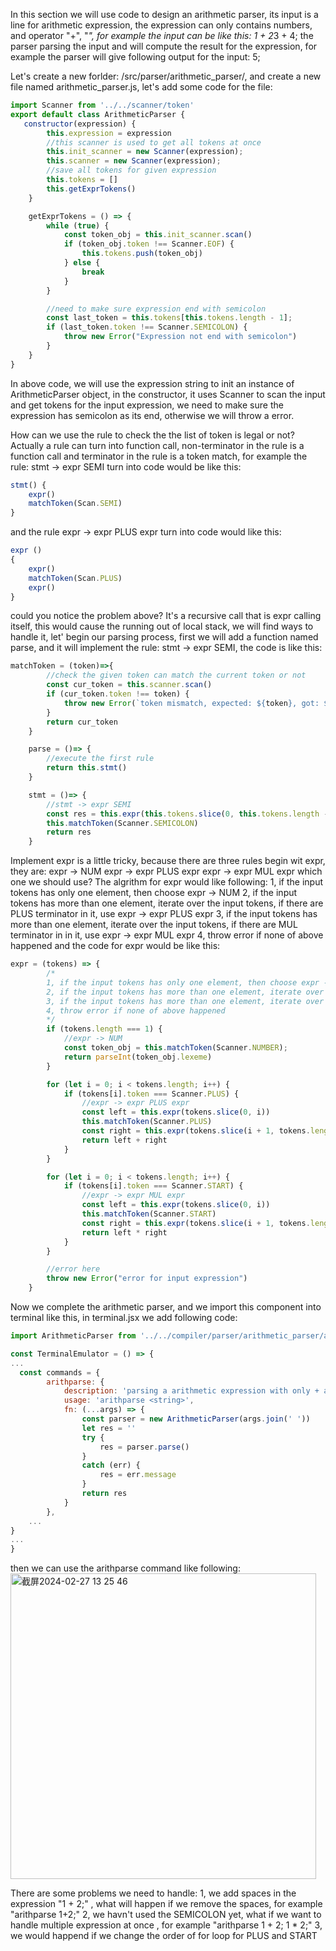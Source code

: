 In this section we will use code to design an arithmetic parser, its input is a line for arithmetic expression, the expression can only contains numbers, and operator "+", "*", for example the input can be like this:
1 + 2*3 + 4;
the parser parsing the input and will compute the result for the expression, for example the parser will give following output for the input:
5;

Let's create a new forlder: /src/parser/arithmetic_parser/, and create a new file named arithmetic_parser.js, let's add some code for the file:
```js
import Scanner from '../../scanner/token'
export default class ArithmeticParser {
   constructor(expression) {
        this.expression = expression
        //this scanner is used to get all tokens at once
        this.init_scanner = new Scanner(expression);
        this.scanner = new Scanner(expression);
        //save all tokens for given expression
        this.tokens = []
        this.getExprTokens()
    }

    getExprTokens = () => {
        while (true) {
            const token_obj = this.init_scanner.scan()
            if (token_obj.token !== Scanner.EOF) {
                this.tokens.push(token_obj)
            } else {
                break
            }
        }

        //need to make sure expression end with semicolon
        const last_token = this.tokens[this.tokens.length - 1];
        if (last_token.token !== Scanner.SEMICOLON) {
            throw new Error("Expression not end with semicolon")
        }
    }
}
```

In above code, we will use the expression string to init an instance of ArithmeticParser object, in the constructor, it uses Scanner to scan the input and get tokens for the input expression, we need to make sure the expression has semicolon as its end, otherwise we will throw a error.

How can we use the rule to check the the list of token is legal or not? Actually a rule can turn into function call, non-terminator in the rule is a function call and terminator in the rule is a token match, for example the rule:
stmt -> expr SEMI
turn into code would be like this:
```js
stmt() {
    expr()
    matchToken(Scan.SEMI)
}
```
and the rule expr -> expr PLUS expr turn into code would like this:
```js
expr ()
{
    expr()
    matchToken(Scan.PLUS)
    expr()
}
```
could you notice the problem above? It's a recursive call that is expr calling itself, this would cause the running out of local stack, we will find ways to handle it, let' begin our parsing process, first we will add a function named parse, and it will implement the rule: stmt -> expr SEMI, the code is like this:
```js
matchToken = (token)=>{
        //check the given token can match the current token or not
        const cur_token = this.scanner.scan()
        if (cur_token.token !== token) {
            throw new Error(`token mismatch, expected: ${token}, got: ${cur_token.token}`)
        }
        return cur_token
    }

    parse = ()=> {
        //execute the first rule
        return this.stmt()
    }

    stmt = ()=> {
        //stmt -> expr SEMI
        const res = this.expr(this.tokens.slice(0, this.tokens.length - 1))
        this.matchToken(Scanner.SEMICOLON)
        return res 
    }

```
Implement expr is a little tricky, because there are three rules begin wit expr, they are:
expr -> NUM
expr -> expr PLUS expr
expr -> expr MUL expr
which one we should use? The algrithm for expr would like following:
1, if the input tokens has only one element, then choose expr -> NUM
2, if the input tokens has more than one element, iterate over the input tokens, if there are PLUS terminator in it, use expr -> expr PLUS expr
3, if the input tokens has more than one element, iterate over the input tokens, if there are MUL terminator in in it, use expr -> expr MUL expr
4, throw error if none of above happened
and the code for expr would be like this:
```js
expr = (tokens) => {
        /*
        1, if the input tokens has only one element, then choose expr -> NUM
        2, if the input tokens has more than one element, iterate over the input tokens, if there are PLUS terminator in it, use expr -> expr PLUS expr
        3, if the input tokens has more than one element, iterate over the input tokens, if there are MUL terminator in in it, use expr -> expr MUL expr
        4, throw error if none of above happened
        */
        if (tokens.length === 1) {
            //expr -> NUM
            const token_obj = this.matchToken(Scanner.NUMBER);
            return parseInt(token_obj.lexeme)
        }

        for (let i = 0; i < tokens.length; i++) {
            if (tokens[i].token === Scanner.PLUS) {
                //expr -> expr PLUS expr
                const left = this.expr(tokens.slice(0, i))
                this.matchToken(Scanner.PLUS)
                const right = this.expr(tokens.slice(i + 1, tokens.length))
                return left + right
            }
        }

        for (let i = 0; i < tokens.length; i++) {
            if (tokens[i].token === Scanner.START) {
                //expr -> expr MUL expr
                const left = this.expr(tokens.slice(0, i))
                this.matchToken(Scanner.START)
                const right = this.expr(tokens.slice(i + 1, tokens.length))
                return left * right
            }
        }

        //error here
        throw new Error("error for input expression")
    }
```
Now we complete the arithmetic parser, and we import this component into terminal like this, in terminal.jsx we add following code:
```js
import ArithmeticParser from '../../compiler/parser/arithmetic_parser/arithmetic_parser'

const TerminalEmulator = () => {
...
  const commands = {
        arithparse: {
            description: 'parsing a arithmetic expression with only + and *.',
            usage: 'arithparse <string>',
            fn: (...args) => {
                const parser = new ArithmeticParser(args.join(' '))
                let res = ''
                try {
                    res = parser.parse()
                }
                catch (err) {
                    res = err.message
                }
                return res
            }
        },
    ...
}
...
}
```
then we can use the arithparse command like following:
<img width="489" alt="截屏2024-02-27 13 25 46" src="https://github.com/wycl16514/dragonscript_parsing/assets/7506958/48b535db-c232-4e3f-8cc3-6d9b461c22af">

There are some problems we need to handle:
1, we add spaces in the expression "1 + 2;" , what will happen if we remove the spaces, for example "arithparse 1+2;"
2, we havn't used the SEMICOLON yet, what if we want to handle multiple expression at once , for example "arithparse 1 + 2; 1 * 2;"
3, we would happend if we change the order of  for loop for PLUS and START

